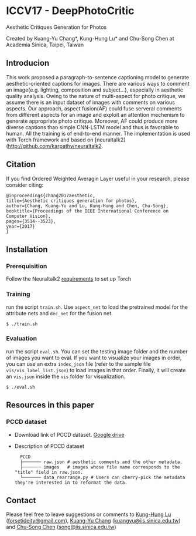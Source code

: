 # ICCV17 - DeepPhotoCritic

Aesthetic Critiques Generation for Photos

Created by Kuang-Yu Chang\*, Kung-Hung Lu\* and Chu-Song Chen at Academia Sinica, Taipei, Taiwan

## Introducion

This work proposed a paragraph-to-sentence captioning model to generate aesthetic-oriented captions for images.
There are various ways to comment an image(e.g. lighting, composition and subject...), especially in aesthetic quality analysis. Owing to the nature of multi-aspect for photo critique, we assume there is an input dataset of images with comments on various aspects. Our approach, aspect fusion(AF) could fuse serveral comments from different aspects for an image and exploit an attention mechenism to generate appropriate photo critique. Moreover, AF could produce more diverse captions than simple CNN-LSTM model and thus is favorable to human. All the training is of end-to-end manner. The implementation is used with Torch framework and based on [neuraltalk2](http://github.com/karpathy/neuraltalk2.

## Citation

If you find Ordered Weighted Averagin Layer useful in your research, please consider citing:

	@inproceedings{chang2017aesthetic,
  	title={Aesthetic critiques generation for photos},
  	author={Chang, Kuang-Yu and Lu, Kung-Hung and Chen, Chu-Song},
  	booktitle={Proceedings of the IEEE International Conference on Computer Vision},
  	pages={3514--3523},
  	year={2017}
	}


## Installation

### Prerequisition
Follow the Neuraltalk2 [requirements](http://github.com/karpathy/neuraltalk2) to set up Torch

### Training

run the script `train.sh`. Use `aspect_net` to load the pretrained model for the attribute nets and `dec_net` for the fusion net. 

	$ ./train.sh

### Evaluation

run the script `eval.sh`. You can set the testing image folder and the number of images you want to eval. If you want to visualize your images in order, you can use an extra `index_json` file (refer to the sample file  `vis/vis_label_list.json`) to load images in that order. Finally, it will create an `vis.json` inside the `vis` folder for visualization.

	$ ./eval.sh

## Resources in this paper

### PCCD dataset

- Download link of PCCD dataset. [Google drive](https://drive.google.com/file/d/1hap2UGI9XV5XmxKOo54wZW30OXbqNyo8/view?usp=sharing)

- Description of PCCD dataset

        PCCD
        ├─────── raw.json # aesthetic comments and the other metadata.
        ├─────── images   # images whose file name corresponds to the "title" field in raw.json.
        └─────── data_rearrange.py # Users can cherry-pick the metadata they're interested in to reformat the data.

## Contact 

Please feel free to leave suggestions or comments to [Kung-Hung Lu](https://kunghunglu.github.io/) (forsetideity@gmail.com), [Kuang-Yu Chang](https://www.iis.sinica.edu.tw/~kuangyu/) (kuangyu@iis.sinica.edu.tw) and [Chu-Song Chen](https://www.iis.sinica.edu.tw/pages/song/) (song@iis.sinica.edu.tw)

